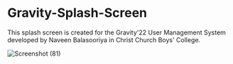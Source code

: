 # Gravity-Splash-Screen
This splash screen is created for the Gravity'22 User Management System developed by Naveen Balasooriya in Christ Church Boys' College.

![Screenshot (81)](https://user-images.githubusercontent.com/99202052/189469876-cd76ffb4-58be-4ae5-8df7-43d135a358d4.png)
